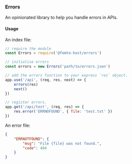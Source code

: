 ### Errors

An opinionated library to help you handle errors in APIs.

#### Usage

An index file:

```javascript
// require the module
const Errors = require('@femto-host/errors')

// initialise errors
const errors = new Errors('path/to/errors.json')

// add the errors function to your express `res` object.
app.use('/api', (req, res, next) => {
    errors(res)
    next()
})

// register errors.
app.get('/api/test', (req, res) => {
    res.error('ERRNOFOUND', { file: 'test.txt' })
})
```

An error file:

```json
{
    "ERRNOTFOUND": {
        "msg": "File {file} was not found.",
        "code": 404
    }
}
```

